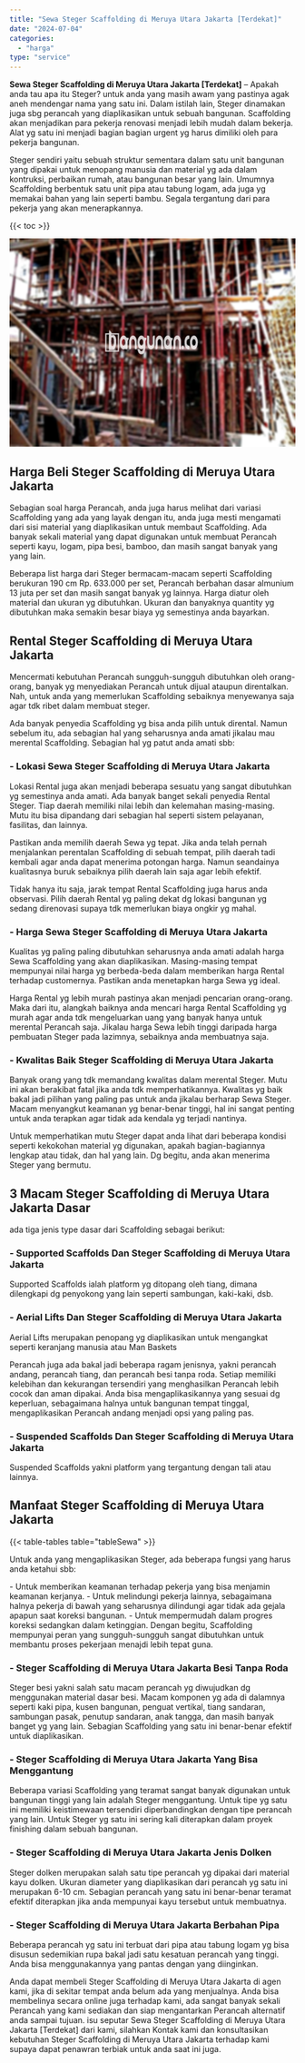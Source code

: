 ```yaml
---
title: "Sewa Steger Scaffolding di Meruya Utara Jakarta [Terdekat]"
date: "2024-07-04"
categories: 
  - "harga"
type: "service"
---
```


**Sewa Steger Scaffolding di Meruya Utara Jakarta \[Terdekat\]** – Apakah anda tau apa itu Steger? untuk anda yang masih awam yang pastinya agak aneh mendengar nama yang satu ini. Dalam istilah lain, Steger dinamakan juga sbg perancah yang diaplikasikan untuk sebuah bangunan. Scaffolding akan menjadikan para pekerja renovasi menjadi lebih mudah dalam bekerja. Alat yg satu ini menjadi bagian bagian urgent yg harus dimiliki oleh para pekerja bangunan.

Steger sendiri yaitu sebuah struktur sementara dalam satu unit bangunan yang dipakai untuk menopang manusia dan material yg ada dalam kontruksi, perbaikan rumah, atau bangunan besar yang lain. Umumnya Scaffolding berbentuk satu unit pipa atau tabung logam, ada juga yg memakai bahan yang lain seperti bambu. Segala tergantung dari para pekerja yang akan menerapkannya.

{{< toc >}}

![Sewa Steger Scaffolding di Meruya Utara Jakarta [Terdekat]](/images/sewa-scaffolding-steger-10.png)

## Harga Beli Steger Scaffolding di Meruya Utara Jakarta

Sebagian soal harga Perancah, anda juga harus melihat dari variasi Scaffolding yang ada yang layak dengan itu, anda juga mesti mengamati dari sisi material yang diaplikasikan untuk membaut Scaffolding. Ada banyak sekali material yang dapat digunakan untuk membuat Perancah seperti kayu, logam, pipa besi, bamboo, dan masih sangat banyak yang yang lain.

Beberapa list harga dari Steger bermacam-macam seperti Scaffolding berukuran 190 cm Rp. 633.000 per set, Perancah berbahan dasar almunium 13 juta per set dan masih sangat banyak yg lainnya. Harga diatur oleh material dan ukuran yg dibutuhkan. Ukuran dan banyaknya quantity yg dibutuhkan maka semakin besar biaya yg semestinya anda bayarkan.

## Rental Steger Scaffolding di Meruya Utara Jakarta

Mencermati kebutuhan Perancah sungguh-sungguh dibutuhkan oleh orang-orang, banyak yg menyediakan Perancah untuk dijual ataupun direntalkan. Nah, untuk anda yang memerlukan Scaffolding sebaiknya menyewanya saja agar tdk ribet dalam membuat steger.

Ada banyak penyedia Scaffolding yg bisa anda pilih untuk dirental. Namun sebelum itu, ada sebagian hal yang seharusnya anda amati jikalau mau merental Scaffolding. Sebagian hal yg patut anda amati sbb:

### \- Lokasi Sewa Steger Scaffolding di Meruya Utara Jakarta

Lokasi Rental juga akan menjadi beberapa sesuatu yang sangat dibutuhkan yg semestinya anda amati. Ada banyak banget sekali penyedia Rental Steger. Tiap daerah memiliki nilai lebih dan kelemahan masing-masing. Mutu itu bisa dipandang dari sebagian hal seperti sistem pelayanan, fasilitas, dan lainnya.

Pastikan anda memilih daerah Sewa yg tepat. Jika anda telah pernah menjalankan perentalan Scaffolding di sebuah tempat, pilih daerah tadi kembali agar anda dapat menerima potongan harga. Namun seandainya kualitasnya buruk sebaiknya pilih daerah lain saja agar lebih efektif.

Tidak hanya itu saja, jarak tempat Rental Scaffolding juga harus anda observasi. Pilih daerah Rental yg paling dekat dg lokasi bangunan yg sedang direnovasi supaya tdk memerlukan biaya ongkir yg mahal.

### \- Harga Sewa Steger Scaffolding di Meruya Utara Jakarta

Kualitas yg paling paling dibutuhkan seharusnya anda amati adalah harga Sewa Scaffolding yang akan diaplikasikan. Masing-masing tempat mempunyai nilai harga yg berbeda-beda dalam memberikan harga Rental terhadap customernya. Pastikan anda menetapkan harga Sewa yg ideal.

Harga Rental yg lebih murah pastinya akan menjadi pencarian orang-orang. Maka dari itu, alangkah baiknya anda mencari harga Rental Scaffolding yg murah agar anda tdk mengeluarkan uang yang banyak hanya untuk merental Perancah saja. Jikalau harga Sewa lebih tinggi daripada harga pembuatan Steger pada lazimnya, sebaiknya anda membuatnya saja.

### \- Kwalitas Baik Steger Scaffolding di Meruya Utara Jakarta

Banyak orang yang tdk memandang kwalitas dalam merental Steger. Mutu ini akan berakibat fatal jika anda tdk memperhatikannya. Kwalitas yg baik bakal jadi pilihan yang paling pas untuk anda jikalau berharap Sewa Steger. Macam menyangkut keamanan yg benar-benar tinggi, hal ini sangat penting untuk anda terapkan agar tidak ada kendala yg terjadi nantinya.

Untuk memperhatikan mutu Steger dapat anda lihat dari beberapa kondisi seperti kekokohan material yg digunakan, apakah bagian-bagiannya lengkap atau tidak, dan hal yang lain. Dg begitu, anda akan menerima Steger yang bermutu.

## 3 Macam Steger Scaffolding di Meruya Utara Jakarta Dasar

ada tiga jenis type dasar dari Scaffolding sebagai berikut:

### \- Supported Scaffolds Dan Steger Scaffolding di Meruya Utara Jakarta

Supported Scaffolds ialah platform yg ditopang oleh tiang, dimana dilengkapi dg penyokong yang lain seperti sambungan, kaki-kaki, dsb.

### \- Aerial Lifts Dan Steger Scaffolding di Meruya Utara Jakarta

Aerial Lifts merupakan penopang yg diaplikasikan untuk mengangkat seperti keranjang manusia atau Man Baskets

Perancah juga ada bakal jadi beberapa ragam jenisnya, yakni perancah andang, perancah tiang, dan perancah besi tanpa roda. Setiap memiliki kelebihan dan kekurangan tersendiri yang menghasilkan Perancah lebih cocok dan aman dipakai. Anda bisa mengaplikasikannya yang sesuai dg keperluan, sebagaimana halnya untuk bangunan tempat tinggal, mengaplikasikan Perancah andang menjadi opsi yang paling pas.

### \- Suspended Scaffolds Dan Steger Scaffolding di Meruya Utara Jakarta

Suspended Scaffolds yakni platform yang tergantung dengan tali atau lainnya.

## Manfaat Steger Scaffolding di Meruya Utara Jakarta

{{< table-tables table="tableSewa" >}}

Untuk anda yang mengaplikasikan Steger, ada beberapa fungsi yang harus anda ketahui sbb:

\- Untuk memberikan keamanan terhadap pekerja yang bisa menjamin keamanan kerjanya. - Untuk melindungi pekerja lainnya, sebagaimana halnya pekerja di bawah yang seharusnya dilindungi agar tidak ada gejala apapun saat koreksi bangunan. - Untuk mempermudah dalam progres koreksi sedangkan dalam ketinggian. Dengan begitu, Scaffolding mempunyai peran yang sungguh-sungguh sangat dibutuhkan untuk membantu proses pekerjaan menajdi lebih tepat guna.

### \- Steger Scaffolding di Meruya Utara Jakarta Besi Tanpa Roda

Steger besi yakni salah satu macam perancah yg diwujudkan dg menggunakan material dasar besi. Macam komponen yg ada di dalamnya seperti kaki pipa, kusen bangunan, penguat vertikal, tiang sandaran, sambungan pasak, penutup sandaran, anak tangga, dan masih banyak banget yg yang lain. Sebagian Scaffolding yang satu ini benar-benar efektif untuk diaplikasikan.

### \- Steger Scaffolding di Meruya Utara Jakarta Yang Bisa Menggantung

Beberapa variasi Scaffolding yang teramat sangat banyak digunakan untuk bangunan tinggi yang lain adalah Steger menggantung. Untuk tipe yg satu ini memiliki keistimewaan tersendiri diperbandingkan dengan tipe perancah yang lain. Untuk Steger yg satu ini sering kali diterapkan dalam proyek finishing dalam sebuah bangunan.

### \- Steger Scaffolding di Meruya Utara Jakarta Jenis Dolken

Steger dolken merupakan salah satu tipe perancah yg dipakai dari material kayu dolken. Ukuran diameter yang diaplikasikan dari perancah yg satu ini merupakan 6-10 cm. Sebagian perancah yang satu ini benar-benar teramat efektif diterapkan jika anda mempunyai kayu tersebut untuk membuatnya.

### \- Steger Scaffolding di Meruya Utara Jakarta Berbahan Pipa

Beberapa perancah yg satu ini terbuat dari pipa atau tabung logam yg bisa disusun sedemikian rupa bakal jadi satu kesatuan perancah yang tinggi. Anda bisa menggunakannya yang pantas dengan yang diinginkan.

Anda dapat membeli Steger Scaffolding di Meruya Utara Jakarta di agen kami, jika di sekitar tempat anda belum ada yang menjualnya. Anda bisa membelinya secara online juga terhadap kami, ada sangat banyak sekali Perancah yang kami sediakan dan siap mengantarkan Perancah alternatif anda sampai tujuan. isu seputar Sewa Steger Scaffolding di Meruya Utara Jakarta \[Terdekat\] dari kami, silahkan Kontak kami dan konsultasikan kebutuhan Steger Scaffolding di Meruya Utara Jakarta terhadap kami supaya dapat penawran terbiak untuk anda saat ini juga.
